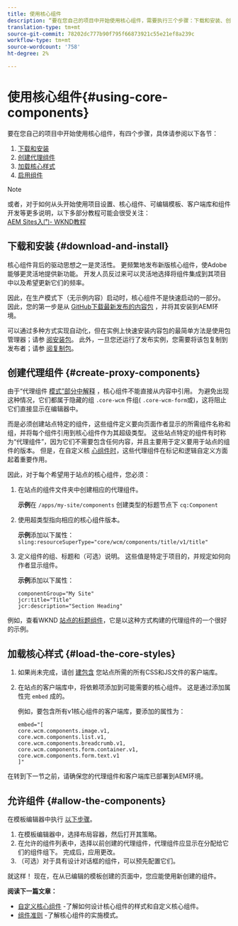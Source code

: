```yaml
---
title: 使用核心组件
description: “要在您自己的项目中开始使用核心组件，需要执行三个步骤：下载和安装、创建代理组件、加载核心样式并允许模板上的组件。”
translation-type: tm+mt
source-git-commit: 78202dc777b90f795f66873921c55e21ef8a239c
workflow-type: tm+mt
source-wordcount: '758'
ht-degree: 2%

---
```



# 使用核心组件{#using-core-components}

要在您自己的项目中开始使用核心组件，有四个步骤，具体请参阅以下各节：

1. [下载和安装](#download-and-install)
1. [创建代理组件](#create-proxy-components)
1. [加载核心样式](#load-the-core-styles)
1. [启用组件](#allow-the-components)

>[!NOTE]
>
>或者，对于如何从头开始使用项目设置、核心组件、可编辑模板、客户端库和组件开发等更多说明，以下多部分教程可能会很受关注：\
>[AEM Sites入门- WKND教程](https://docs.adobe.com/content/help/en/experience-manager-learn/getting-started-wknd-tutorial-develop/overview.html)

## 下载和安装 {#download-and-install}

核心组件背后的驱动思想之一是灵活性。 更频繁地发布新版核心组件，使Adobe能够更灵活地提供新功能。 开发人员反过来可以灵活地选择将组件集成到其项目中以及希望更新它们的频率。

因此，在生产模式下（无示例内容）启动时，核心组件不是快速启动的一部分。 因此，您的第一步是从 [GitHub下载最新发布的内容包](https://github.com/adobe/aem-core-wcm-components/releases/latest) ，并将其安装到AEM环境。

可以通过多种方式实现自动化，但在实例上快速安装内容包的最简单方法是使用包管理器；请参 [阅安装包](https://docs.adobe.com/content/help/en/experience-manager-65/administering/contentmanagement/package-manager.html#installing-packages)。 此外，一旦您还运行了发布实例，您需要将该包复制到发布者；请参 [阅复制包](https://docs.adobe.com/content/help/en/experience-manager-65/administering/contentmanagement/package-manager.html#replicating-packages)。

## 创建代理组件 {#create-proxy-components}

由于“代理组件 [模式”部分中解释](/help/developing/guidelines.md#proxy-component-pattern) ，核心组件不能直接从内容中引用。 为避免出现这种情况，它们都属于隐藏的组 `.core-wcm` 件组( `.core-wcm-form`或)，这将阻止它们直接显示在编辑器中。

而是必须创建站点特定的组件，这些组件定义要向页面作者显示的所需组件名称和组，并将每个组件引用到核心组件作为其超级类型。 这些站点特定的组件有时称为“代理组件”，因为它们不需要包含任何内容，并且主要用于定义要用于站点的组件的版本。 但是，在自定义核 [心组件时](/help/developing/customizing.md)，这些代理组件在标记和逻辑自定义方面起着重要作用。

因此，对于每个希望用于站点的核心组件，您必须：

1. 在站点的组件文件夹中创建相应的代理组件。

   **示例**&#x200B;在 `/apps/my-site/components` 创建类型的标题节点下 `cq:Component`

1. 使用超类型指向相应的核心组件版本。

   **示例**&#x200B;添加以下属性：\
   `sling:resourceSuperType="core/wcm/components/title/v1/title"`

1. 定义组件的组、标题和（可选）说明。 这些值是特定于项目的，并规定如何向作者显示组件。

   **示例**&#x200B;添加以下属性：

   ```shell
   componentGroup="My Site"
   jcr:title="Title"  
   jcr:description="Section Heading"
   ```

例如，查看WKND [站点的标题组件](https://github.com/adobe/aem-guides-wknd/blob/master/ui.apps/src/main/content/jcr_root/apps/wknd/components/title/.content.xml)，它是以这种方式构建的代理组件的一个很好的示例。

## 加载核心样式 {#load-the-core-styles}

1. 如果尚未完成，请创 [建包含](https://docs.adobe.com/content/help/en/experience-manager-65/developing/introduction/clientlibs.html) 您站点所需的所有CSS和JS文件的客户端库。
1. 在站点的客户端库中，将依赖项添加到可能需要的核心组件。 这是通过添加属性完 `embed` 成的。

   例如，要包含所有v1核心组件的客户端库，要添加的属性为：

   ```shell
   embed="[  
   core.wcm.components.image.v1,  
   core.wcm.components.list.v1,  
   core.wcm.components.breadcrumb.v1,  
   core.wcm.components.form.container.v1,  
   core.wcm.components.form.text.v1  
   ]"
   ```

在转到下一节之前，请确保您的代理组件和客户端库已部署到AEM环境。

## 允许组件 {#allow-the-components}

在模板编辑器中执行 [以下步骤](https://docs.adobe.com/content/help/en/experience-manager-cloud-service/sites/authoring/features/templates.html)。

1. 在模板编辑器中，选择布局容器，然后打开其策略。
1. 在允许的组件列表中，选择以前创建的代理组件，代理组件应显示在分配给它们的组件组下。 完成后，应用更改。
1. （可选）对于具有设计对话框的组件，可以预先配置它们。

就这样！ 现在，在从已编辑的模板创建的页面中，您应能使用新创建的组件。

**阅读下一篇文章：**

* [自定义核心组件](/help/developing/customizing.md) -了解如何设计核心组件的样式和自定义核心组件。
* [组件准则](/help/developing/guidelines.md) -了解核心组件的实施模式。
